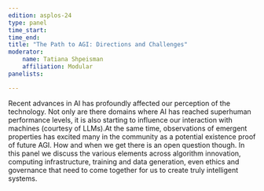 ```yaml
---
edition: asplos-24
type: panel
time_start: 
time_end: 
title: "The Path to AGI: Directions and Challenges"
moderator:
    name: Tatiana Shpeisman
    affiliation: Modular
panelists:

---
```


Recent advances in AI has profoundly affected our perception of the technology. Not only are there domains where AI has reached superhuman performance levels, it is also starting to influence our interaction with machines (courtesy of LLMs).At the same time, observations of emergent properties has excited many in the community as a potential existence proof of future AGI. How and when we get there is an open question though. In this panel we discuss the various elements across algorithm innovation, computing infrastructure, training and data generation, even ethics and governance that need to come together for us to create truly intelligent systems.